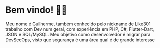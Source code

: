 # Bem vindo! 👋🏻
Meu nome é Guilherme, também conhecido pelo nickname de Like301
trabalho com Dev num geral, com experiência em PHP, C#, Flutter-Dart, JSON e SQL/MySQL.
Meu objetivo como desenvolvedor é migrar para DevSecOps, visto que segurança é uma área qual é de grande interesse
